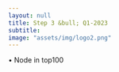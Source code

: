 ```yaml
---
layout: null
title: Step 3 &bull; Q1-2023
subtitle:
image: "assets/img/logo2.png"
---
```

&bull; Node in top100
